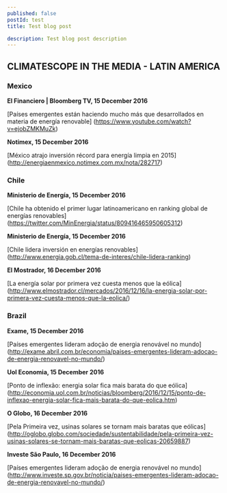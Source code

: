 ```yaml
---
published: false 
postId: test
title: Test blog post

description: Test blog post description
---
```

## CLIMATESCOPE IN THE MEDIA - LATIN AMERICA

### Mexico

<strong> El Financiero | Bloomberg TV, 15 December 2016 </strong>

[Países emergentes están haciendo mucho más que desarrollados en materia de energía renovable] (https://www.youtube.com/watch?v=ejobZMKMuZk)

<strong> Notimex, 15 December 2016 </strong>

[México atrajo inversión récord para energía limpia en 2015] (http://energiaenmexico.notimex.com.mx/nota/282717)


### Chile

<strong> Ministerio de Energía, 15 December 2016 </strong>

[Chile ha obtenido el primer lugar latinoamericano en ranking global de energías renovables] (https://twitter.com/MinEnergia/status/809416465950605312)


<strong> Ministerio de Energía, 15 December 2016 </strong>

[Chile lidera inversión en energías renovables] (http://www.energia.gob.cl/tema-de-interes/chile-lidera-ranking)


<strong> El Mostrador, 16 December 2016 </strong>

[La energía solar por primera vez cuesta menos que la eólica] (http://www.elmostrador.cl/mercados/2016/12/16/la-energia-solar-por-primera-vez-cuesta-menos-que-la-eolica/)


### Brazil

<strong> Exame, 15 December 2016 </strong> 

[Países emergentes lideram adoção de energia renovável no mundo] (http://exame.abril.com.br/economia/paises-emergentes-lideram-adocao-de-energia-renovavel-no-mundo/)


<strong> Uol Economia, 15 December 2016 </strong>

[Ponto de inflexão: energia solar fica mais barata do que eólica] (http://economia.uol.com.br/noticias/bloomberg/2016/12/15/ponto-de-inflexao-energia-solar-fica-mais-barata-do-que-eolica.htm) 


<strong> O Globo, 16 December 2016 </strong>

[Pela Primeira vez, usinas solares se tornam mais baratas que eólicas] (http://oglobo.globo.com/sociedade/sustentabilidade/pela-primeira-vez-usinas-solares-se-tornam-mais-baratas-que-eolicas-20659887)


<strong> Investe São Paulo, 16 December 2016 </strong>

[Países emergentes lideram adoção de energia renovável no mundo] (http://www.investe.sp.gov.br/noticia/paises-emergentes-lideram-adocao-de-energia-renovavel-no-mundo/)




